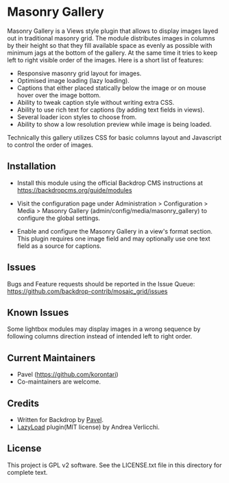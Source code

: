 Masonry Gallery
===============

Masonry Gallery is a Views style plugin that allows to display images layed out in traditional masonry grid. The module distributes images in columns by their height so that they fill available space as evenly as possible with minimum jags at the bottom of the gallery. At the same time it tries to keep left to right visible order of the images. Here is a short list of features:

- Responsive masonry grid layout for images.
- Optimised image loading (lazy loading).
- Captions that either placed statically below the image or on mouse hover over the image bottom.
- Ability to tweak caption style without writing extra CSS.
- Ability to use rich text for captions (by adding text fields in views).
- Several loader icon styles to choose from.
- Ability to show a low resolution preview while image is being loaded.

Technically this gallery utilizes CSS for basic columns layout and Javascript to control the order of images.

Installation
------------

- Install this module using the official Backdrop CMS instructions at
  https://backdropcms.org/guide/modules

- Visit the configuration page under Administration > Configuration > Media >
  Masonry Gallery (admin/config/media/masonry_gallery) to configure the global
  settings.

- Enable and configure the Masonry Gallery in a view's format section. This plugin requires
  one image field and may optionally use one text field as a source for captions.


Issues
------

Bugs and Feature requests should be reported in the Issue Queue:
https://github.com/backdrop-contrib/mosaic_grid/issues

Known Issues
------------

Some lightbox modules may display images in a wrong sequence by following columns direction instead of intended left to right order.

Current Maintainers
-------------------

- Pavel (https://github.com/korontari)
- Co-maintainers are welcome.

Credits
-------

- Written for Backdrop by [Pavel](https://github.com/korontari).
- [LazyLoad](https://github.com/verlok/vanilla-lazyload) plugin(MIT license) by Andrea Verlicchi.

License
-------

This project is GPL v2 software. See the LICENSE.txt file in this directory for
complete text.

